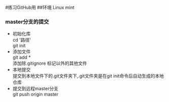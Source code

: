 #练习GitHub用
##环境 Linux mint
### master分支的提交  
* 初始化库  
cd '路径'  
git init  
* 添加文件  
git add *  
添加除.gitignore 标记以外的其他文件  
* 本地提交  
提交到本地文件下的.git文件夹下,.git文件夹是在git init命令后自动生成的本地仓库  
* 提交到远程master分支  
git push origin master  
